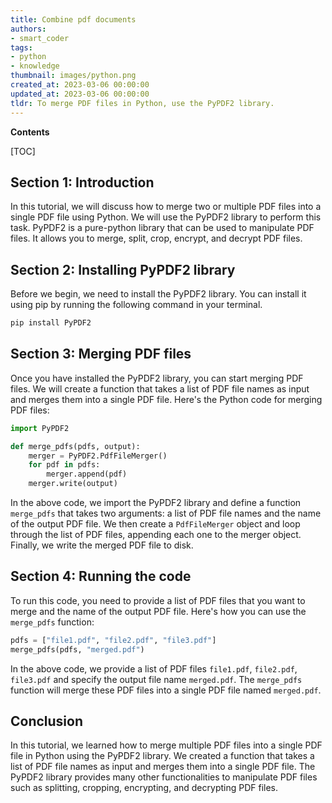 ```yaml
---
title: Combine pdf documents
authors:
- smart_coder
tags:
- python
- knowledge
thumbnail: images/python.png
created_at: 2023-03-06 00:00:00
updated_at: 2023-03-06 00:00:00
tldr: To merge PDF files in Python, use the PyPDF2 library.
---
```


**Contents**

[TOC]

Section 1: Introduction
-----------------------
In this tutorial, we will discuss how to merge two or multiple PDF files into a single PDF file using Python. We will use the PyPDF2 library to perform this task. PyPDF2 is a pure-python library that can be used to manipulate PDF files. It allows you to merge, split, crop, encrypt, and decrypt PDF files.

Section 2: Installing PyPDF2 library
------------------------------------
Before we begin, we need to install the PyPDF2 library. You can install it using pip by running the following command in your terminal.

```python
pip install PyPDF2
```

Section 3: Merging PDF files
----------------------------
Once you have installed the PyPDF2 library, you can start merging PDF files. We will create a function that takes a list of PDF file names as input and merges them into a single PDF file. Here's the Python code for merging PDF files:

```python
import PyPDF2

def merge_pdfs(pdfs, output):
    merger = PyPDF2.PdfFileMerger()
    for pdf in pdfs:
        merger.append(pdf)
    merger.write(output)
```

In the above code, we import the PyPDF2 library and define a function `merge_pdfs` that takes two arguments: a list of PDF file names and the name of the output PDF file. We then create a `PdfFileMerger` object and loop through the list of PDF files, appending each one to the merger object. Finally, we write the merged PDF file to disk.

Section 4: Running the code
---------------------------
To run this code, you need to provide a list of PDF files that you want to merge and the name of the output PDF file. Here's how you can use the `merge_pdfs` function:

```python
pdfs = ["file1.pdf", "file2.pdf", "file3.pdf"]
merge_pdfs(pdfs, "merged.pdf")
```

In the above code, we provide a list of PDF files `file1.pdf`, `file2.pdf`, `file3.pdf` and specify the output file name `merged.pdf`. The `merge_pdfs` function will merge these PDF files into a single PDF file named `merged.pdf`.

Conclusion
----------
In this tutorial, we learned how to merge multiple PDF files into a single PDF file in Python using the PyPDF2 library. We created a function that takes a list of PDF file names as input and merges them into a single PDF file. The PyPDF2 library provides many other functionalities to manipulate PDF files such as splitting, cropping, encrypting, and decrypting PDF files.
